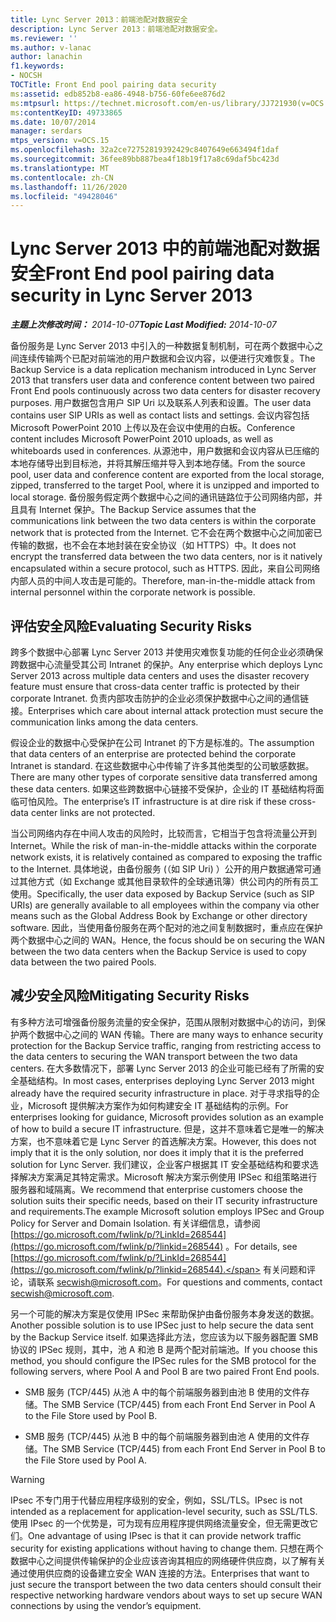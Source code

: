 ```yaml
---
title: Lync Server 2013：前端池配对数据安全
description: Lync Server 2013：前端池配对数据安全。
ms.reviewer: ''
ms.author: v-lanac
author: lanachin
f1.keywords:
- NOCSH
TOCTitle: Front End pool pairing data security
ms:assetid: edb852b8-ea86-4948-b756-60fe6ee876d2
ms:mtpsurl: https://technet.microsoft.com/en-us/library/JJ721930(v=OCS.15)
ms:contentKeyID: 49733865
ms.date: 10/07/2014
manager: serdars
mtps_version: v=OCS.15
ms.openlocfilehash: 32a2ce72752819392429c8407649e663494f1daf
ms.sourcegitcommit: 36fee89bb887bea4f18b19f17a8c69daf5bc423d
ms.translationtype: MT
ms.contentlocale: zh-CN
ms.lasthandoff: 11/26/2020
ms.locfileid: "49428046"
---
```

# <a name="front-end-pool-pairing-data-security-in-lync-server-2013"></a><span data-ttu-id="f3a28-103">Lync Server 2013 中的前端池配对数据安全</span><span class="sxs-lookup"><span data-stu-id="f3a28-103">Front End pool pairing data security in Lync Server 2013</span></span>

<div data-xmlns="http://www.w3.org/1999/xhtml">

<div class="topic" data-xmlns="http://www.w3.org/1999/xhtml" data-msxsl="urn:schemas-microsoft-com:xslt" data-cs="https://msdn.microsoft.com/">

<div data-asp="https://msdn2.microsoft.com/asp">



</div>

<div id="mainSection">

<div id="mainBody"><span data-ttu-id="f3a28-104">

<span> </span></span><span class="sxs-lookup"><span data-stu-id="f3a28-104">

<span> </span></span></span>

<span data-ttu-id="f3a28-105">_**主题上次修改时间：** 2014-10-07_</span><span class="sxs-lookup"><span data-stu-id="f3a28-105">_**Topic Last Modified:** 2014-10-07_</span></span>

<span data-ttu-id="f3a28-106">备份服务是 Lync Server 2013 中引入的一种数据复制机制，可在两个数据中心之间连续传输两个已配对前端池的用户数据和会议内容，以便进行灾难恢复。</span><span class="sxs-lookup"><span data-stu-id="f3a28-106">The Backup Service is a data replication mechanism introduced in Lync Server 2013 that transfers user data and conference content between two paired Front End pools continuously across two data centers for disaster recovery purposes.</span></span> <span data-ttu-id="f3a28-107">用户数据包含用户 SIP Uri 以及联系人列表和设置。</span><span class="sxs-lookup"><span data-stu-id="f3a28-107">The user data contains user SIP URIs as well as contact lists and settings.</span></span> <span data-ttu-id="f3a28-108">会议内容包括 Microsoft PowerPoint 2010 上传以及在会议中使用的白板。</span><span class="sxs-lookup"><span data-stu-id="f3a28-108">Conference content includes Microsoft PowerPoint 2010 uploads, as well as whiteboards used in conferences.</span></span> <span data-ttu-id="f3a28-109">从源池中，用户数据和会议内容从已压缩的本地存储导出到目标池，并将其解压缩并导入到本地存储。</span><span class="sxs-lookup"><span data-stu-id="f3a28-109">From the source pool, user data and conference content are exported from the local storage, zipped, transferred to the target Pool, where it is unzipped and imported to local storage.</span></span> <span data-ttu-id="f3a28-110">备份服务假定两个数据中心之间的通讯链路位于公司网络内部，并且具有 Internet 保护。</span><span class="sxs-lookup"><span data-stu-id="f3a28-110">The Backup Service assumes that the communications link between the two data centers is within the corporate network that is protected from the Internet.</span></span> <span data-ttu-id="f3a28-111">它不会在两个数据中心之间加密已传输的数据，也不会在本地封装在安全协议（如 HTTPS）中。</span><span class="sxs-lookup"><span data-stu-id="f3a28-111">It does not encrypt the transferred data between the two data centers, nor is it natively encapsulated within a secure protocol, such as HTTPS.</span></span> <span data-ttu-id="f3a28-112">因此，来自公司网络内部人员的中间人攻击是可能的。</span><span class="sxs-lookup"><span data-stu-id="f3a28-112">Therefore, man-in-the-middle attack from internal personnel within the corporate network is possible.</span></span>

<div>

## <a name="evaluating-security-risks"></a><span data-ttu-id="f3a28-113">评估安全风险</span><span class="sxs-lookup"><span data-stu-id="f3a28-113">Evaluating Security Risks</span></span>

<span data-ttu-id="f3a28-114">跨多个数据中心部署 Lync Server 2013 并使用灾难恢复功能的任何企业必须确保跨数据中心流量受其公司 Intranet 的保护。</span><span class="sxs-lookup"><span data-stu-id="f3a28-114">Any enterprise which deploys Lync Server 2013 across multiple data centers and uses the disaster recovery feature must ensure that cross-data center traffic is protected by their corporate Intranet.</span></span> <span data-ttu-id="f3a28-115">负责内部攻击防护的企业必须保护数据中心之间的通信链接。</span><span class="sxs-lookup"><span data-stu-id="f3a28-115">Enterprises which care about internal attack protection must secure the communication links among the data centers.</span></span>

<span data-ttu-id="f3a28-116">假设企业的数据中心受保护在公司 Intranet 的下方是标准的。</span><span class="sxs-lookup"><span data-stu-id="f3a28-116">The assumption that data centers of an enterprise are protected behind the corporate Intranet is standard.</span></span> <span data-ttu-id="f3a28-117">在这些数据中心中传输了许多其他类型的公司敏感数据。</span><span class="sxs-lookup"><span data-stu-id="f3a28-117">There are many other types of corporate sensitive data transferred among these data centers.</span></span> <span data-ttu-id="f3a28-118">如果这些跨数据中心链接不受保护，企业的 IT 基础结构将面临可怕风险。</span><span class="sxs-lookup"><span data-stu-id="f3a28-118">The enterprise’s IT infrastructure is at dire risk if these cross-data center links are not protected.</span></span>

<span data-ttu-id="f3a28-119">当公司网络内存在中间人攻击的风险时，比较而言，它相当于包含将流量公开到 Internet。</span><span class="sxs-lookup"><span data-stu-id="f3a28-119">While the risk of man-in-the-middle attacks within the corporate network exists, it is relatively contained as compared to exposing the traffic to the Internet.</span></span> <span data-ttu-id="f3a28-120">具体地说，由备份服务 (（如 SIP Uri) ）公开的用户数据通常可通过其他方式（如 Exchange 或其他目录软件的全球通讯簿）供公司内的所有员工使用。</span><span class="sxs-lookup"><span data-stu-id="f3a28-120">Specifically, the user data exposed by Backup Service (such as SIP URIs) are generally available to all employees within the company via other means such as the Global Address Book by Exchange or other directory software.</span></span> <span data-ttu-id="f3a28-121">因此，当使用备份服务在两个配对的池之间复制数据时，重点应在保护两个数据中心之间的 WAN。</span><span class="sxs-lookup"><span data-stu-id="f3a28-121">Hence, the focus should be on securing the WAN between the two data centers when the Backup Service is used to copy data between the two paired Pools.</span></span>

</div>

<div>

## <a name="mitigating-security-risks"></a><span data-ttu-id="f3a28-122">减少安全风险</span><span class="sxs-lookup"><span data-stu-id="f3a28-122">Mitigating Security Risks</span></span>

<span data-ttu-id="f3a28-123">有多种方法可增强备份服务流量的安全保护，范围从限制对数据中心的访问，到保护两个数据中心之间的 WAN 传输。</span><span class="sxs-lookup"><span data-stu-id="f3a28-123">There are many ways to enhance security protection for the Backup Service traffic, ranging from restricting access to the data centers to securing the WAN transport between the two data centers.</span></span> <span data-ttu-id="f3a28-124">在大多数情况下，部署 Lync Server 2013 的企业可能已经有了所需的安全基础结构。</span><span class="sxs-lookup"><span data-stu-id="f3a28-124">In most cases, enterprises deploying Lync Server 2013 might already have the required security infrastructure in place.</span></span> <span data-ttu-id="f3a28-125">对于寻求指导的企业，Microsoft 提供解决方案作为如何构建安全 IT 基础结构的示例。</span><span class="sxs-lookup"><span data-stu-id="f3a28-125">For enterprises looking for guidance, Microsoft provides solution as an example of how to build a secure IT infrastructure.</span></span> <span data-ttu-id="f3a28-126">但是，这并不意味着它是唯一的解决方案，也不意味着它是 Lync Server 的首选解决方案。</span><span class="sxs-lookup"><span data-stu-id="f3a28-126">However, this does not imply that it is the only solution, nor does it imply that it is the preferred solution for Lync Server.</span></span> <span data-ttu-id="f3a28-127">我们建议，企业客户根据其 IT 安全基础结构和要求选择解决方案满足其特定需求。Microsoft 解决方案示例使用 IPSec 和组策略进行服务器和域隔离。</span><span class="sxs-lookup"><span data-stu-id="f3a28-127">We recommend that enterprise customers choose the solution suits their specific needs, based on their IT security infrastructure and requirements.The example Microsoft solution employs IPSec and Group Policy for Server and Domain Isolation.</span></span> <span data-ttu-id="f3a28-128">有关详细信息，请参阅 [https://go.microsoft.com/fwlink/p/?LinkId=268544](https://go.microsoft.com/fwlink/p/?linkid=268544) 。</span><span class="sxs-lookup"><span data-stu-id="f3a28-128">For details, see [https://go.microsoft.com/fwlink/p/?LinkId=268544](https://go.microsoft.com/fwlink/p/?linkid=268544).</span></span> <span data-ttu-id="f3a28-129">有关问题和评论，请联系 secwish@microsoft.com。</span><span class="sxs-lookup"><span data-stu-id="f3a28-129">For questions and comments, contact secwish@microsoft.com.</span></span>

<span data-ttu-id="f3a28-130">另一个可能的解决方案是仅使用 IPSec 来帮助保护由备份服务本身发送的数据。</span><span class="sxs-lookup"><span data-stu-id="f3a28-130">Another possible solution is to use IPSec just to help secure the data sent by the Backup Service itself.</span></span> <span data-ttu-id="f3a28-131">如果选择此方法，您应该为以下服务器配置 SMB 协议的 IPSec 规则，其中，池 A 和池 B 是两个配对前端池。</span><span class="sxs-lookup"><span data-stu-id="f3a28-131">If you choose this method, you should configure the IPSec rules for the SMB protocol for the following servers, where Pool A and Pool B are two paired Front End pools.</span></span>

  - <span data-ttu-id="f3a28-132">SMB 服务 (TCP/445) 从池 A 中的每个前端服务器到由池 B 使用的文件存储。</span><span class="sxs-lookup"><span data-stu-id="f3a28-132">The SMB Service (TCP/445) from each Front End Server in Pool A to the File Store used by Pool B.</span></span>

  - <span data-ttu-id="f3a28-133">SMB 服务 (TCP/445) 从池 B 中的每个前端服务器到由池 A 使用的文件存储。</span><span class="sxs-lookup"><span data-stu-id="f3a28-133">The SMB Service (TCP/445) from each Front End Server in Pool B to the File Store used by Pool A.</span></span>

<div>


> [!WARNING]  
> <span data-ttu-id="f3a28-134">IPsec 不专门用于代替应用程序级别的安全，例如，SSL/TLS。</span><span class="sxs-lookup"><span data-stu-id="f3a28-134">IPsec is not intended as a replacement for application-level security, such as SSL/TLS.</span></span> <span data-ttu-id="f3a28-135">使用 IPsec 的一个优势是，可为现有应用程序提供网络流量安全，但无需更改它们。</span><span class="sxs-lookup"><span data-stu-id="f3a28-135">One advantage of using IPsec is that it can provide network traffic security for existing applications without having to change them.</span></span> <span data-ttu-id="f3a28-136">只想在两个数据中心之间提供传输保护的企业应该咨询其相应的网络硬件供应商，以了解有关通过使用供应商的设备建立安全 WAN 连接的方法。</span><span class="sxs-lookup"><span data-stu-id="f3a28-136">Enterprises that want to just secure the transport between the two data centers should consult their respective networking hardware vendors about ways to set up secure WAN connections by using the vendor’s equipment.</span></span>



<span data-ttu-id="f3a28-137"></div>

</div>

</div>

<span> </span>

</div>

</div>

</span><span class="sxs-lookup"><span data-stu-id="f3a28-137"></div>

</div>

</div>

<span> </span>

</div>

</div>

</span></span></div>

